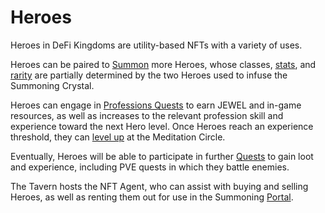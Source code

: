 # Heroes

Heroes in DeFi Kingdoms are utility-based NFTs with a variety of uses.&#x20;

Heroes can be paired to [Summon](summoning.md) more Heroes, whose classes, [stats](stats.md), and [rarity](rarity.md) are partially determined by the two Heroes used to infuse the Summoning Crystal.&#x20;

Heroes can engage in [Professions Quests](../professions/) to earn JEWEL and in-game resources, as well as increases to the relevant profession skill and experience toward the next Hero level. Once Heroes reach an experience threshold, they can [level up](leveling.md) at the Meditation Circle.

Eventually, Heroes will be able to participate in further [Quests](quests.md) to gain loot and experience, including PVE quests in which they battle enemies.

The Tavern hosts the NFT Agent, who can assist with buying and selling Heroes, as well as renting them out for use in the Summoning [Portal](../portal.md).
